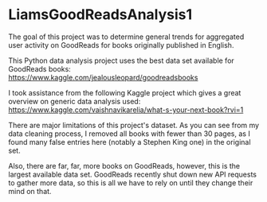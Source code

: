 # LiamsGoodReadsAnalysis1
The goal of this project was to determine general trends for aggregated user activity on GoodReads for books originally published in English.

This Python data analysis project uses the best data set available for GoodReads books:
https://www.kaggle.com/jealousleopard/goodreadsbooks

I took assistance from the following Kaggle project which gives a great overview on generic data analysis used:
https://www.kaggle.com/vaishnavikarelia/what-s-your-next-book?rvi=1

There are major limitations of this project's dataset. As you can see from my data cleaning process, 
I removed all books with fewer than 30 pages, as I found many false entries here (notably a Stephen King one) in the original set.

Also, there are far, far, more books on GoodReads, however, this is the largest available data set. 
GoodReads recently shut down new API requests to gather more data, so this is all we have to rely on until they change their mind on that.
 

